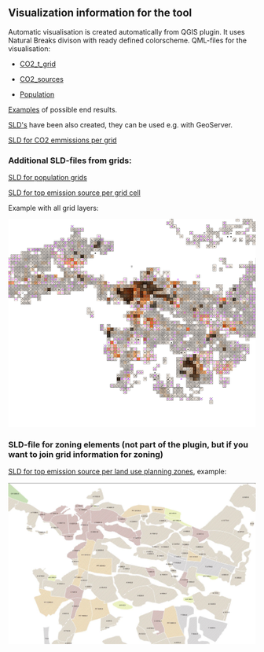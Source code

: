 ## Visualization information for the tool

Automatic visualisation is created automatically from QGIS plugin. It uses Natural Breaks divison with ready defined colorscheme. QML-files for the visualisation:

- [CO2_t_grid](CO2_t_grid.qml)

- [CO2_sources](CO2_sources.qml)

- [Population](Population.qml)


[Examples](CO2_visualisoinnit.pdf) of possible end results.

[SLD's](visualizations_SLD) have been also created, they can be used e.g. with GeoServer.

[SLD for CO2 emmissions per grid](visualizations_SLD/co2_emissions.sld)

### Additional SLD-files from grids:

[SLD for population grids](visualizations_SLD/population.sld)

[SLD for top emission source per grid cell](visualizations_SLD/top_emission_source_per_grid_cell.sld)

Example with all grid layers:

![Example of SLD for grids](visualizations_SLD/sld_grids.png)

### SLD-file for zoning elements (not part of the plugin, but if you want to join grid information for zoning)

[SLD for top emission source per land use planning zones](visualizations_SLD/top_emission_source_per_land_use_planning_zones.sld), example:

![Zoning ](visualizations_SLD/seuranalueet_ei_laatikoita.JPG)
